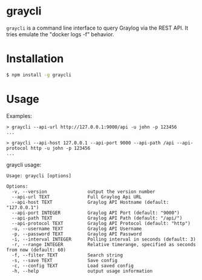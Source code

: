 # graycli

`graycli` is a command line interface to query Graylog via the REST API. It tries emulate the \"docker logs -f\" behavior.

Installation
============

```bash
$ npm install -g graycli
```

Usage
=====

Examples:

    > graycli --api-url http://127.0.0.1:9000/api -u john -p 123456
    ...

    > graycli --api-host 127.0.0.1 --api-port 9000 --api-path /api --api-protocol http -u john -p 123456
    ...

graycli usage:

    Usage: graycli [options]

    Options:
      -v, --version               output the version number
      --api-url TEXT              Full Graylog Api URL
      --api-host TEXT             Graylog API Hostname (default: "127.0.0.1")
      --api-port INTEGER          Graylog API Port (default: "9000")
      --api-path TEXT             Graylog API Path (default: "/api/")
      --api-protocol TEXT         Graylog API Protocol (default: "http")
      -u, --username TEXT         Graylog API Username
      -p, --password TEXT         Graylog API Password
      -i, --interval INTEGER      Polling interval in seconds (default: 3)
      -r, --range INTEGER         Relative timerange, specified as seconds from now (default: 60)
      -f, --filter TEXT           Search string
      -s, --save TEXT             Save config
      -c, --config TEXT           Load saved config
      -h, --help                  output usage information
